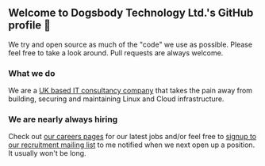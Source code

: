 ## Welcome to Dogsbody Technology Ltd.'s GitHub profile 👋
We try and open source as much of the "code" we use as possible. Please feel free to take a look around. Pull requests are always welcome.

### What we do
We are a [UK based IT consultancy company](https://www.dogsbody.com/) that takes the pain away from building, securing and maintaining Linux and Cloud infrastructure.

### We are nearly always hiring
Check out [our careers pages](https://www.dogsbody.com/careers/) for our latest jobs and/or feel free to [signup to our recruitment mailing list](https://dogsbody.link/recruitmentlist) to me notified when we next open up a position. It usually won't be long.
